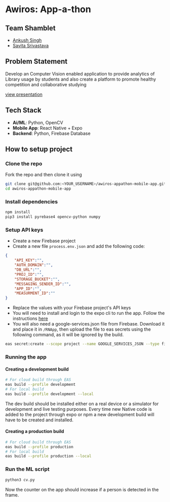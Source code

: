 # Awiros: App-a-thon

## Team Shamblet
- [Ankush Singh](https://github.com/ankushKun)
- [Savita Srivastava](https://github.com/Shambsri21)

## Problem Statement

Develop an Computer Vision enabled application to provide analytics of Library usage by students and also create a platform to promote healthy competition and collaborative studying

[view presentation](./Shamblet.pdf)

## Tech Stack

- **Ai/ML**: Python, OpenCV
- **Mobile App**: React Native + Expo
- **Backend**: Python, Firebase Database

## How to setup project

### Clone the repo

Fork the repo and then clone it using

```bash
git clone git@github.com:<YOUR_USERNAME>/awiros-appathon-mobile-app.git
cd awiros-appathon-mobile-app
```

### Install dependencies

```bash
npm install
pip3 install pyrebase4 opencv-python numpy
```

### Setup API keys

* Create a new Firebase project
* Create a new file `process.env.json` and add the following code:

```json
{
    "API_KEY":"",
    "AUTH_DOMAIN":"",
    "DB_URL":"",
    "PROJ_ID":"",
    "STORAGE_BUCKET":"",
    "MESSAGING_SENDER_ID":"",
    "APP_ID":"",
    "MEASURMENT_ID":""
}
```

* Replace the values with your Firebase project's API keys
* You will need to install and login to the expo cli to run the app. Follow the instructions [here](https://docs.expo.io/get-started/installation/)
* You will also need a google-services.json file from Firebase. Download it and place it in `/RNApp`, then upload the file to eas secrets using the following command, as it will be ignored by the build.

``` bash
eas secret:create --scope project --name GOOGLE_SERVICES_JSON --type file --value ./google-services.json
```


### Running the app

#### Creating a development build

```bash
# For cloud build through EAS
eas build --profile development
# For local build
eas build --profile development --local
```

The dev build should be installed either on a real device or a simulator for development and live testing purposes.
Every time new Native code is added to the project through expo or npm a new development build will have to be created and installed.

#### Creating a production build

```bash
# For cloud build through EAS
eas build --profile production
# For local build
eas build --profile production --local
```

### Run the ML script

```bash
python3 cv.py
```

Now the counter on the app should increase if a person is detected in the frame.